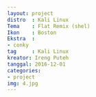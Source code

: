 ```yaml
---
layout: project
distro	: Kali Linux
Tema 	: Flat Remix (shel)
Ikon	: Boston
Ekstra	:
- conky
tag 	: Kali Linux
kreator: Ireng Puteh
tanggal: 2016-12-01
categories:
- project
img: 4.jpg
---
```

